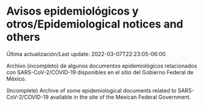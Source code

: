 # Avisos epidemiológicos y otros/Epidemiological notices and others

Última actualización/Last update: 2022-03-07T22:23:05-06:00

Archivo (incompleto) de algunos documentos epidemiológicos relacionados con SARS-CoV-2/COVID-19 disponibles en el sitio del Gobierno Federal de México.

(Incomplete) Archive of some epidemiological documents related to SARS-CoV-2/COVID-19 available in the site of the Mexican Federal Government.
